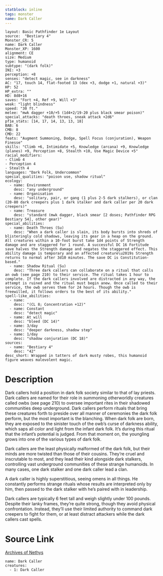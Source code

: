 ```yaml
---
statblock: inline
tags: monster
name: Dark Caller
---
```

```statblock
layout: Basic Pathfinder 1e Layout
source:  "Bestiary 4"
Monster_CR: 5
name: Dark Caller
Monster_XP: 1600
alignment: CE
size: Medium
type: humanoid
subtype: "(dark folk)"
INI: +3
perception: +8
senses: "detect magic, see in darkness"
AC: "17, touch 14, flat-footed 13 (dex +3, dodge +1, natural +3)"
HP: 52
HP_extra: ""
HD: 8d8+16
saves: "Fort +4, Ref +9, Will +3"
weak: "light blindness"
speed: "30 ft."
melee: "mwk dagger +10/+5 (1d4+2/19-20 plus black smear poison)"
special_attacks: "death throes, sneak attack +2d6"
pf1e_stats: [14, 17, 14, 13, 13, 18]
BAB: 6
CMB: 8
CMD: 22
feats: "Augment Summoning, Dodge, Spell Focus (conjuration), Weapon Finesse"
skills: "Climb +6, Intimidate +5, Knowledge (arcana) +9, Knowledge (planes) +9, Perception +8, Stealth +10, Use Magic Device +5"
racial_modifiers:
- Climb 4
- Perception 4
- Stealth 4
languages: "Dark Folk, Undercommon"
special_qualities: "poison use, shadow ritual"
ecology:
  - name: Environment
    desc: "any underground"
  - name: Organisation
    desc: "solitary, pair, or gang (1 plus 2-5 dark stalkers), or clan (20-80 dark creepers plus 1 dark stalker and dark caller per 20 dark creepers)"
  - name: Treasure
    desc: "standard (mwk dagger, black smear [2 doses; Pathfinder RPG Bestiary 54], other gear)"
special_abilities:
  - name: Death Throes (Su)
    desc: "When a dark caller is slain, its body bursts into shreds of blisteringly cold shadows, leaving its gear in a heap on the ground. All creatures within a 10-foot burst take 1d4 points of Strength damage and are staggered for 1 round. A successful DC 16 Fortitude save halves the Strength damage and negates the staggered effect. This ability damage is temporary and an affected creature\u2019s Strength returns to normal after 3d10 minutes. The save DC is Constitution-based."
  - name: Shadow Ritual (Su)
    desc: "Three dark callers can collaborate on a ritual that calls an owb (see page 210) to their service. The ritual takes 1 hour to complete. If the dark callers involved are distracted in any way, the attempt is ruined and the ritual must begin anew. Once called to their service, the owb serves them for 24 hours. Though the owb is freewilled, it follows orders to the best of its ability."
spell-like_abilities:
  - name:
    desc: "(CL 8; Concentration +12)"
  - name: Constant
    desc: "detect magic"
  - name: At will
    desc: "bleed (DC 14)"
  - name: 3/day
    desc: "deeper darkness, shadow step"
  - name: 1/day
    desc: "shadow conjuration (DC 18)"
sources:
  - name: "Bestiary 4"
    desc: "42"
desc_short: Wrapped in tatters of dark musty robes, this humanoid figure weaves malevolent magic.
```
# Description
Dark callers hold a position in dark folk society similar to that of lay priests. Dark callers are named for their role in summoning otherworldly creatures called owbs (see page 210) to oversee important rites in their shadowed communities deep underground. Dark callers perform rituals that bring these creatures forth to preside over all manner of ceremonies the dark folk perform, but the most important is the blanching. When dark folk are born, they are exposed to the sinister touch of the owb’s curse of darkness ability, which saps all color and light from the infant dark folk. It’s during this ritual that the infant’s potential is judged. From that moment on, the youngling grows into one of the various types of dark folk.

Dark callers are the least physically malformed of the dark folk, but their minds are more twisted than those of their cousins. They’re cruel and inscrutable to most, and they lead their kind alongside dark stalkers, controlling vast underground communities of these strange humanoids. In many cases, one dark stalker and one dark caller lead a clan.

A dark caller is highly superstitious, seeing omens in all things. He constantly performs strange rituals whose results are interpreted only by him, then passed to the dark stalker with he’s paired with in leadership.

Dark callers are typically 6 feet tall and weigh slightly under 100 pounds. Despite their lanky frames, they’re quite strong, though they avoid physical confrontation. Instead, they’ll use their limited authority to command dark creepers to fight for them, or at least distract attackers while the dark callers cast spells.
# Source Link
[Archives of Nethys](https://aonprd.com/MonsterDisplay.aspx?ItemName=Dark%20Caller)
```encounter-table
name: Dark Caller
creatures:
  - 1: Dark Caller
```
